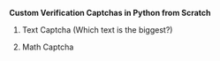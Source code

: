 **Custom Verification Captchas in Python from Scratch**

1. Text Captcha (Which text is the biggest?)

2. Math Captcha